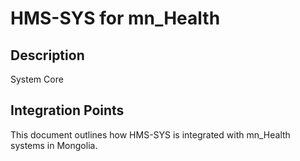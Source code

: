 # HMS-SYS for mn_Health

## Description

System Core

## Integration Points

This document outlines how HMS-SYS is integrated with mn_Health systems in Mongolia.

